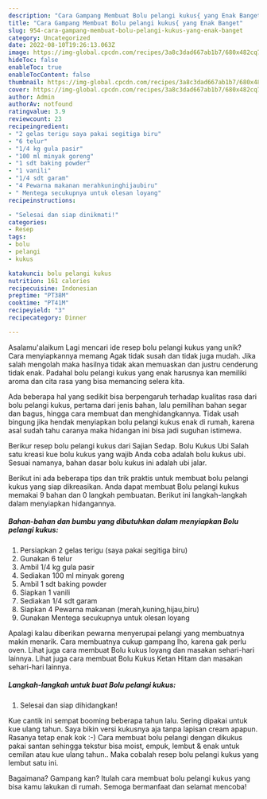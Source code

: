 ```yaml
---
description: "Cara Gampang Membuat Bolu pelangi kukus{ yang Enak Banget"
title: "Cara Gampang Membuat Bolu pelangi kukus{ yang Enak Banget"
slug: 954-cara-gampang-membuat-bolu-pelangi-kukus-yang-enak-banget
category: Uncategorized
date: 2022-08-10T19:26:13.063Z
image: https://img-global.cpcdn.com/recipes/3a8c3dad667ab1b7/680x482cq70/bolu-pelangi-kukus-foto-resep-utama.jpg
hideToc: false
enableToc: true
enableTocContent: false
thumbnail: https://img-global.cpcdn.com/recipes/3a8c3dad667ab1b7/680x482cq70/bolu-pelangi-kukus-foto-resep-utama.jpg
cover: https://img-global.cpcdn.com/recipes/3a8c3dad667ab1b7/680x482cq70/bolu-pelangi-kukus-foto-resep-utama.jpg
author: Admin
authorAv: notfound
ratingvalue: 3.9
reviewcount: 23
recipeingredient:
- "2 gelas terigu saya pakai segitiga biru"
- "6 telur"
- "1/4 kg gula pasir"
- "100 ml minyak goreng"
- "1 sdt baking powder"
- "1 vanili"
- "1/4 sdt garam"
- "4 Pewarna makanan merahkuninghijaubiru"
- " Mentega secukupnya untuk olesan loyang"
recipeinstructions:

- "Selesai dan siap dinikmati!"
categories:
- Resep
tags:
- bolu
- pelangi
- kukus

katakunci: bolu pelangi kukus 
nutrition: 161 calories
recipecuisine: Indonesian
preptime: "PT38M"
cooktime: "PT41M"
recipeyield: "3"
recipecategory: Dinner

---
```



Asalamu'alaikum Lagi mencari ide resep bolu pelangi kukus yang unik? Cara menyiapkannya memang Agak tidak susah dan tidak juga mudah. Jika salah mengolah maka hasilnya tidak akan memuaskan dan justru cenderung tidak enak. Padahal bolu pelangi kukus yang enak harusnya kan memiliki aroma dan cita rasa yang bisa memancing selera kita.


Ada beberapa hal yang sedikit bisa berpengaruh terhadap kualitas rasa dari bolu pelangi kukus, pertama dari jenis bahan, lalu pemilihan bahan segar dan bagus, hingga cara membuat dan menghidangkannya. Tidak usah bingung jika hendak menyiapkan bolu pelangi kukus enak di rumah, karena asal sudah tahu caranya maka hidangan ini bisa jadi suguhan istimewa.

Berikur resep bolu pelangi kukus dari Sajian Sedap. Bolu Kukus Ubi Salah satu kreasi kue bolu kukus yang wajib Anda coba adalah bolu kukus ubi. Sesuai namanya, bahan dasar bolu kukus ini adalah ubi jalar.


Berikut ini ada beberapa tips dan trik praktis untuk membuat bolu pelangi kukus yang siap dikreasikan. Anda dapat membuat Bolu pelangi kukus memakai 9 bahan dan 0 langkah pembuatan. Berikut ini langkah-langkah dalam menyiapkan hidangannya.

<!--inarticleads1-->

##### Bahan-bahan dan bumbu yang dibutuhkan dalam menyiapkan Bolu pelangi kukus:

1. Persiapkan 2 gelas terigu (saya pakai segitiga biru)
1. Gunakan 6 telur
1. Ambil 1/4 kg gula pasir
1. Sediakan 100 ml minyak goreng
1. Ambil 1 sdt baking powder
1. Siapkan 1 vanili
1. Sediakan 1/4 sdt garam
1. Siapkan 4 Pewarna makanan (merah,kuning,hijau,biru)
1. Gunakan  Mentega secukupnya untuk olesan loyang


Apalagi kalau diberikan pewarna menyerupai pelangi yang membuatnya makin menarik. Cara membuatnya cukup gampang lho, karena gak perlu oven. Lihat juga cara membuat Bolu kukus loyang dan masakan sehari-hari lainnya. Lihat juga cara membuat Bolu Kukus Ketan Hitam dan masakan sehari-hari lainnya. 

<!--inarticleads2-->

##### Langkah-langkah untuk buat Bolu pelangi kukus:


1. Selesai dan siap dihidangkan!

Kue cantik ini sempat booming beberapa tahun lalu. Sering dipakai untuk kue ulang tahun. Saya bikin versi kukusnya aja tanpa lapisan cream apapun. Rasanya tetap enak kok :-) Cara membuat bolu pelangi dengan dikukus pakai santan sehingga tekstur bisa moist, empuk, lembut &amp; enak untuk cemilan atau kue ulang tahun.. Maka cobalah resep bolu pelangi kukus yang lembut satu ini. 

Bagaimana? Gampang kan? Itulah cara membuat bolu pelangi kukus yang bisa kamu lakukan di rumah. Semoga bermanfaat dan selamat mencoba!
